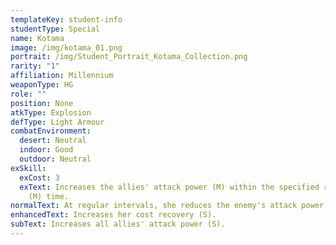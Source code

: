 ```yaml
---
templateKey: student-info
studentType: Special
name: Kotama
image: /img/kotama_01.png
portrait: /img/Student_Portrait_Kotama_Collection.png
rarity: "1"
affiliation: Millennium
weaponType: HG
role: ""
position: None
atkType: Explosion
defType: Light Armour
combatEnvironment:
  desert: Neutral
  indoor: Good
  outdoor: Neutral
exSkill:
  exCost: 3
  exText: Increases the allies' attack power (M) within the specified range over
    (M) time.
normalText: At regular intervals, she reduces the enemy's attack power (M) for (M) time.
enhancedText: Increases her cost recovery (S).
subText: Increases all allies' attack power (S).
---
```

